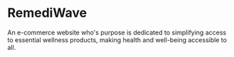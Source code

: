 # RemediWave
An e-commerce website who's purpose is dedicated to simplifying access to essential wellness products, making health and well-being accessible to all.
